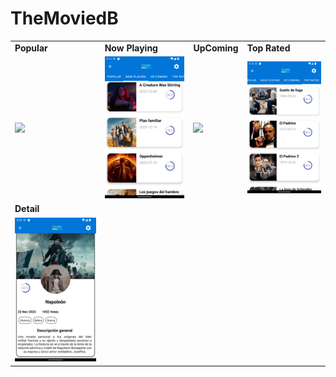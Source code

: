 # TheMoviedB
<table>

<tr>
    <td><strong>Popular</strong></td>
   <td><strong>Now Playing</strong></td>
    <td><strong>UpComing</strong></td>
    <td><strong>Top Rated</strong></td>
  </tr>
  <tr>
    <td><img src="https://raw.githubusercontent.com/Orlandroid/images_for_repos/main/theMovieDb/popular.png" width="100%"></td>
    <td><img src="https://github.com/Orlandroid/Resources_Repos/blob/main/theMovieDb/now_playing.png" width="100%"></td>
    <td><img src="https://raw.githubusercontent.com/Orlandroid/images_for_repos/main/theMovieDb/upcoming.png" width="100%"></td>
    <td><img src="https://github.com/Orlandroid/Resources_Repos/blob/main/theMovieDb/top_rated.png" width="100%"></td>
  </tr>
  <tr>
    <td><strong>Detail</strong></td>
  </tr>
  <tr>
    <td><img src="https://github.com/Orlandroid/Resources_Repos/blob/main/theMovieDb/detail.png" width="100%"></td>
  </tr>
 
</table>
